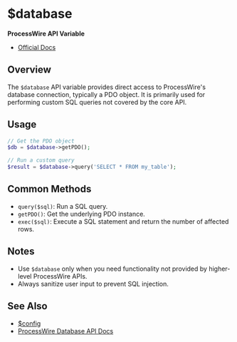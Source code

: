 # $database

**ProcessWire API Variable**

- [Official Docs](https://processwire.com/api/ref/database/)

## Overview

The `$database` API variable provides direct access to ProcessWire's database connection, typically a PDO object. It is primarily used for performing custom SQL queries not covered by the core API.

## Usage

```php
// Get the PDO object
$db = $database->getPDO();

// Run a custom query
$result = $database->query('SELECT * FROM my_table');
```

## Common Methods
- `query($sql)`: Run a SQL query.
- `getPDO()`: Get the underlying PDO instance.
- `exec($sql)`: Execute a SQL statement and return the number of affected rows.

## Notes
- Use `$database` only when you need functionality not provided by higher-level ProcessWire APIs.
- Always sanitize user input to prevent SQL injection.

## See Also
- [$config](./config-variable.md)
- [ProcessWire Database API Docs](https://processwire.com/api/ref/database/)
